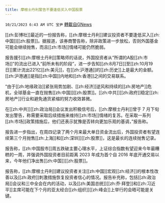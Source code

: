 ```yaml
---
title: 摩根士丹利警告不要逢低买入中国股票
---
```

`10/21/2023 6:43 AM UTC 宝尹` [轉載自GNews](https://gnews.org/articles/1862332)

[[zh:彭博社]]最近的一份报告称，[[zh:摩根士丹利]]建议投资者不要逢低买入[[zh:中国]][[zh:股票]]。据报道，该券商警告称，除非政策进一步放松，否则外国基金可能会继续抛售，而且[[zh:市场]]情绪可能仍然脆弱。

报告援引[[zh:摩根士丹利]]策略师的话说，外国投资者从“所谓的A股[[zh:市场]]”的流出已进入“前所未有的阶段”，进一步告知[[zh:8月7日]]至[[zh:10月19日]]累计流出221亿[[zh:美元]]，在[[zh:沪港通]]的[[zh:历史]]上是最大的金额。[[zh:沪港通]]是指[[zh:中国]]内地和[[zh:香港]]之间的交易联系。

“由于[[zh:地缘政治]]紧张局势加剧、[[zh:经济]]逆风和持续的[[zh:房地产]]危机，全球基金一直在抛售[[zh:中国]][[zh:股票]]。[[zh:中共]][[zh:政府]]稳定[[zh:房地产]]行业和避免通货紧缩的努力收效甚微。

在[[zh:中共]][[zh:政治局]]会议发出积极信号后，[[zh:摩根士丹利]]曾于 7 月下旬发出警告，称需要采取后续措施来维持[[zh:市场]]情绪的复苏。在采取一系列[[zh:市场]]政策措施后，他们还表示犹豫是否转向更加乐观的基调，”报告称。

报告进一步指出，在周四记录了两个月来最大单日资金流出后，外国投资者有望连续第三个月抛售[[zh:上海]]和[[zh:深圳]][[zh:股票]]，这是最长的连续抛售记录。

报告称，[[zh:中国股市]]周五跌破主要心理水平，上证综合指数有望迎来今年最糟糕的一周，并强调外国投资者目前距离 2023 年成为首个自 2016 年底开通交易以来，今年他们净出售[[zh:中国]][[zh:股票]]。

报告称，[[zh:摩根士丹利]]建议投资者关注[[zh:中国]]宏观[[zh:经济]]的根本性改善以及[[zh:政府]]刺激措施恢复投资者信心的情况。报告补充称，包括[[zh:政治局]]会议和三中全会在内的活动，以及[[zh:美国总统]][[zh:乔·拜登]]和[[zh:习近平]]主席可能在下个月的亚太经合[[zh:组织]][[zh:峰会]]上举行的会晤可能是关键。
